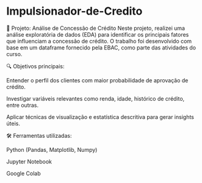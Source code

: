 # Impulsionador-de-Credito

💼 Projeto: Análise de Concessão de Crédito
Neste projeto, realizei uma análise exploratória de dados (EDA) para identificar os principais fatores que influenciam a concessão de crédito. O trabalho foi desenvolvido com base em um dataframe fornecido pela EBAC, como parte das atividades do curso.

🔍 Objetivos principais:

Entender o perfil dos clientes com maior probabilidade de aprovação de crédito.

Investigar variáveis relevantes como renda, idade, histórico de crédito, entre outras.

Aplicar técnicas de visualização e estatística descritiva para gerar insights úteis.

🛠️ Ferramentas utilizadas:

Python (Pandas, Matplotlib, Numpy)

Jupyter Notebook

Google Colab
